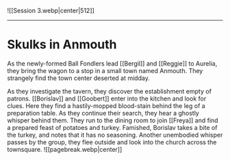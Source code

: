 ![[Session 3.webp|center|512]]

---------------------------------
# Skulks in Anmouth
As the newly-formed Ball Fondlers lead [[Bergil]] and [[Reggie]] to Aurelia, they bring the wagon to a stop in a small town named Anmouth. They strangely find the town center deserted at midday.

As they investigate the tavern, they discover the establishment empty of patrons. [[Borislav]] and [[Goobert]] enter into the kitchen and look for clues. Here they find a hastily-mopped blood-stain behind the leg of a preparation table. As they continue their search, they hear a ghostly whisper behind them. They run to the dining room to join [[Freya]] and find a prepared feast of potatoes and turkey. Famished, Borislav takes a bite of the turkey, and notes that it has no seasoning. Another unembodied whisper passes by the group, they flee outside and look into the church across the townsquare.
![[pagebreak.webp|center]]

